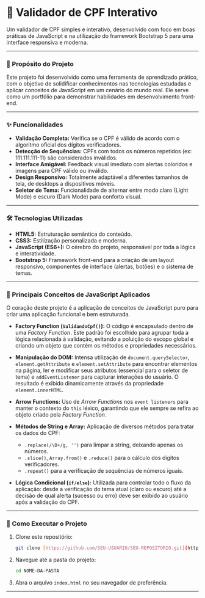 # 🚀 Validador de CPF Interativo

Um validador de CPF simples e interativo, desenvolvido com foco em boas práticas de JavaScript e na utilização do framework Bootstrap 5 para uma interface responsiva e moderna.

---

### 🎯 Propósito do Projeto

Este projeto foi desenvolvido como uma ferramenta de aprendizado prático, com o objetivo de solidificar conhecimentos nas tecnologias estudadas e aplicar conceitos de JavaScript em um cenário do mundo real. Ele serve como um portfólio para demonstrar habilidades em desenvolvimento front-end.

---

### ✨ Funcionalidades

* **Validação Completa:** Verifica se o CPF é válido de acordo com o algoritmo oficial dos dígitos verificadores.
* **Detecção de Sequências:** CPFs com todos os números repetidos (ex: 111.111.111-11) são considerados inválidos.
* **Interface Amigável:** Feedback visual imediato com alertas coloridos e imagens para CPF válido ou inválido.
* **Design Responsivo:** Totalmente adaptável a diferentes tamanhos de tela, de desktops a dispositivos móveis.
* **Seletor de Tema:** Funcionalidade de alternar entre modo claro (Light Mode) e escuro (Dark Mode) para conforto visual.

---

### 🛠️ Tecnologias Utilizadas

* **HTML5:** Estruturação semântica do conteúdo.
* **CSS3:** Estilização personalizada e moderna.
* **JavaScript (ES6+):** O cérebro do projeto, responsável por toda a lógica e interatividade.
* **Bootstrap 5:** Framework front-end para a criação de um layout responsivo, componentes de interface (alertas, botões) e o sistema de temas.

---

### 🧠 Principais Conceitos de JavaScript Aplicados

O coração deste projeto é a aplicação de conceitos de JavaScript puro para criar uma aplicação funcional e bem estruturada.

* **Factory Function (`ValidandoCpf()`):**
    O código é encapsulado dentro de uma *Factory Function*. Este padrão foi escolhido para agrupar toda a lógica relacionada à validação, evitando a poluição do escopo global e criando um objeto que contém os métodos e propriedades necessários.

* **Manipulação do DOM:**
    Intensa utilização de `document.querySelector`, `element.getAttribute` e `element.setAttribute` para encontrar elementos na página, ler e modificar seus atributos (essencial para o seletor de tema) e `addEventListener` para capturar interações do usuário. O resultado é exibido dinamicamente através da propriedade `element.innerHTML`.

* **Arrow Functions:**
    Uso de *Arrow Functions* nos `event listeners` para manter o contexto do `this` léxico, garantindo que ele sempre se refira ao objeto criado pela *Factory Function*.

* **Métodos de String e Array:**
    Aplicação de diversos métodos para tratar os dados do CPF:
    * `.replace(/\D+/g, '')` para limpar a string, deixando apenas os números.
    * `.slice()`, `Array.from()` e `.reduce()` para o cálculo dos dígitos verificadores.
    * `.repeat()` para a verificação de sequências de números iguais.

* **Lógica Condicional (`if/else`):**
    Utilizada para controlar todo o fluxo da aplicação: desde a verificação do tema atual (claro ou escuro) até a decisão de qual alerta (sucesso ou erro) deve ser exibido ao usuário após a validação do CPF.

---

### 📂 Como Executar o Projeto

1.  Clone este repositório:
    ```bash
    git clone [https://github.com/SEU-USUARIO/SEU-REPOSITORIO.git](https://github.com/SEU-USUARIO/SEU-REPOSITORIO.git)
    ```
2.  Navegue até a pasta do projeto:
    ```bash
    cd NOME-DA-PASTA
    ```
3.  Abra o arquivo `index.html` no seu navegador de preferência.

---